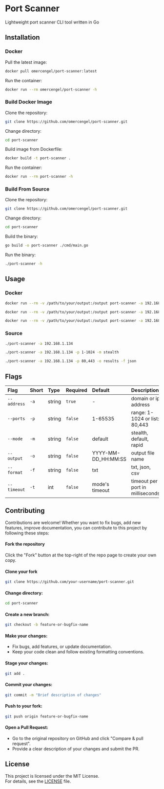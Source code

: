 # Port Scanner

Lightweight port scanner CLI tool written in Go


## Installation

### Docker

Pull the latest image:
```bash
docker pull omercengel/port-scanner:latest
```

Run the container:
```bash
docker run --rm omercengel/port-scanner -h
```

### Build Docker Image

Clone the repository:
```bash
git clone https://github.com/omercengel/port-scanner.git
```

Change directory:
```bash
cd port-scanner
```

Build image from Dockerfile:
```bash
docker build -t port-scanner .
```

Run the container:
```bash
docker run --rm port-scanner -h
```

### Build From Source

Clone the repository:
```bash
git clone https://github.com/omercengel/port-scanner.git
```

Change directory:
```bash
cd port-scanner
```

Build the binary:
```bash
go build -o port-scanner ./cmd/main.go
```

Run the binary:
```bash
./port-scanner -h
```

## Usage

### Docker

```bash
docker run --rm -v /path/to/your/output:/output port-scanner -a 192.168.1.134
```

```bash
docker run --rm -v /path/to/your/output:/output port-scanner -a 192.168.1.134 -p 1-1024 -m stealth
```

```bash
docker run --rm -v /path/to/your/output:/output port-scanner -a 192.168.1.134 -p 80,443 -o results -f json
```

### Source

```bash
./port-scanner -a 192.168.1.134
```

```bash
./port-scanner -a 192.168.1.134 -p 1-1024 -m stealth
```

```bash
./port-scanner -a 192.168.1.134 -p 80,443 -o results -f json
```


## Flags

| Flag        | Short | Type   | Required | Default               | Description                      |
| :---------- | :---- | :----- | :------- | :-------------------- | :------------------------------- |
| `--address` | `-a`  | string | `true`   | -                   | domain or ip address             |
| `--ports`   | `-p`  | string | `false`  | 1-65535             | range: 1-1024 or list: 80,443    |
| `--mode`    | `-m`  | string | `false`  | default             | stealth, default, rapid          |
| `--output`  | `-o`  | string | `false`  | YYYY-MM-DD_HH:MM:SS | output file name                 |
| `--format`  | `-f`  | string | `false`  | txt                 | txt, json, csv                   |
| `--timeout` | `-t`  | int    | `false`  | mode's timeout      | timeout per port in milliseconds |

## Contributing

Contributions are welcome! Whether you want to fix bugs, add new features, improve documentation, you can contribute to this project by following these steps:

#### Fork the repository

Click the "Fork" button at the top-right of the repo page to create your own copy.

#### Clone your fork
```bash
git clone https://github.com/your-username/port-scanner.git
```

#### Change directory:
```bash
cd port-scanner
```

#### Create a new branch:
```bash
git checkout -b feature-or-bugfix-name
```

#### Make your changes:
- Fix bugs, add features, or update documentation.
- Keep your code clean and follow existing formatting conventions.

#### Stage your changes:
```bash
git add .
```

#### Commit your changes:
```bash
git commit -m "Brief description of changes"
```

#### Push to your fork:
```bash
git push origin feature-or-bugfix-name
```

#### Open a Pull Request:
- Go to the original repository on GitHub and click "Compare & pull request".
- Provide a clear description of your changes and submit the PR.
## License
This project is licensed under the MIT License.  
For details, see the [LICENSE](https://github.com/omer-cengel/port-scanner/blob/master/LICENSE) file.
